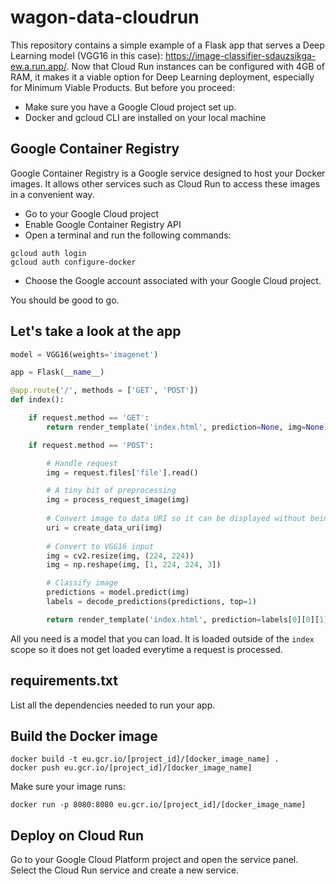 # wagon-data-cloudrun

This repository contains a simple example of a Flask app that serves a
Deep Learning model (VGG16 in this case): https://image-classifier-sdauzsikga-ew.a.run.app/. 
Now that Cloud Run instances can be configured with 4GB of RAM, it makes it a viable option for
Deep Learning deployment, especially for Minimum Viable Products. But before you proceed:

- Make sure you have a Google Cloud project set up.
- Docker and gcloud CLI are installed on your local machine

## Google Container Registry

Google Container Registry is a Google service designed to host your Docker images.
It allows other services such as Cloud Run to access these images in a convenient way.

- Go to your Google Cloud project
- Enable Google Container Registry API
- Open a terminal and run the following commands:

```shell
gcloud auth login
gcloud auth configure-docker
```

- Choose the Google account associated with your Google Cloud project.

You should be good to go.

## Let's take a look at the app

```python
model = VGG16(weights='imagenet')

app = Flask(__name__)

@app.route('/', methods = ['GET', 'POST'])
def index():

    if request.method == 'GET':
        return render_template('index.html', prediction=None, img=None)

    if request.method == 'POST':

        # Handle request
        img = request.files['file'].read()

        # A tiny bit of preprocessing
        img = process_request_image(img)
        
        # Convert image to data URI so it can be displayed without being saved
        uri = create_data_uri(img)
        
        # Convert to VGG16 input
        img = cv2.resize(img, (224, 224))
        img = np.reshape(img, [1, 224, 224, 3])

        # Classify image
        predictions = model.predict(img)
        labels = decode_predictions(predictions, top=1)

        return render_template('index.html', prediction=labels[0][0][1], img=uri)
```

All you need is a model that you can load. It is loaded outside of the `index` scope so it does not
get loaded everytime a request is processed.

## requirements.txt

List all the dependencies needed to run your app.

## Build the Docker image

```shell
docker build -t eu.gcr.io/[project_id]/[docker_image_name] .
docker push eu.gcr.io/[project_id]/[docker_image_name]
```

Make sure your image runs:

```shell
docker run -p 8080:8080 eu.gcr.io/[project_id]/[docker_image_name]
```

## Deploy on Cloud Run

Go to your Google Cloud Platform project and open the service panel.
Select the Cloud Run service and create a new service.